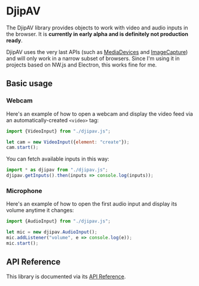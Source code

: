 # DjipAV

The DjipAV library provides objects to work with video and audio inputs in the browser. It is 
**currently in early alpha and is definitely not production ready**.  

DjipAV uses the very last APIs (such as 
[MediaDevices](https://developer.mozilla.org/en-US/docs/Web/API/MediaDevices) and 
[ImageCapture](https://developer.mozilla.org/en-US/docs/Web/API/ImageCapture)) and will only work in 
a narrow subset of browsers. Since I'm using it in projects based on NW.js and Electron, this works 
fine for me.

## Basic usage

### Webcam

Here's an example of how to open a webcam and display the video feed via an automatically-created 
`<video>` tag:

```javascript
import {VideoInput} from "./djipav.js";

let cam = new VideoInput({element: "create"});
cam.start();
```
You can fetch available inputs in this way: 

```javascript
import * as djipav from "./djipav.js";
djipav.getInputs().then(inputs => console.log(inputs));
```

### Microphone

Here's an example of how to open the first audio input and display its volume anytime it changes:

```javascript
import {AudioInput} from "./djipav.js";

let mic = new djipav.AudioInput();
mic.addListener("volume", e => console.log(e));
mic.start();
```

## API Reference

This library is documented via its [API Reference](https://djipco.github.io/djipav/).